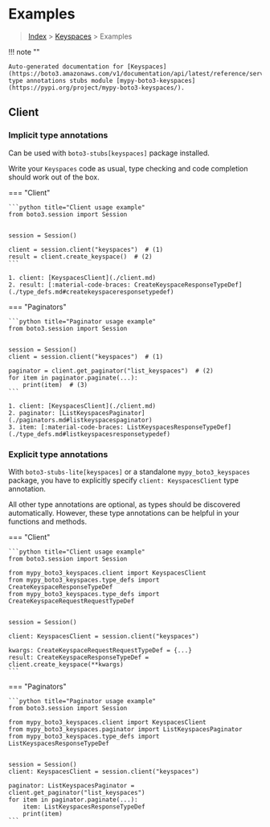 # Examples

> [Index](../README.md) > [Keyspaces](./README.md) > Examples

!!! note ""

    Auto-generated documentation for [Keyspaces](https://boto3.amazonaws.com/v1/documentation/api/latest/reference/services/keyspaces.html#Keyspaces)
    type annotations stubs module [mypy-boto3-keyspaces](https://pypi.org/project/mypy-boto3-keyspaces/).

## Client

### Implicit type annotations

Can be used with `boto3-stubs[keyspaces]` package installed.

Write your `Keyspaces` code as usual,
type checking and code completion should work out of the box.


=== "Client"

    ```python title="Client usage example"
    from boto3.session import Session


    session = Session()

    client = session.client("keyspaces")  # (1)
    result = client.create_keyspace()  # (2)
    ```

    1. client: [KeyspacesClient](./client.md)
    2. result: [:material-code-braces: CreateKeyspaceResponseTypeDef](./type_defs.md#createkeyspaceresponsetypedef) 



=== "Paginators"

    ```python title="Paginator usage example"
    from boto3.session import Session


    session = Session()
    client = session.client("keyspaces")  # (1)

    paginator = client.get_paginator("list_keyspaces")  # (2)
    for item in paginator.paginate(...):
        print(item)  # (3)
    ```

    1. client: [KeyspacesClient](./client.md)
    2. paginator: [ListKeyspacesPaginator](./paginators.md#listkeyspacespaginator)
    3. item: [:material-code-braces: ListKeyspacesResponseTypeDef](./type_defs.md#listkeyspacesresponsetypedef) 




### Explicit type annotations

With `boto3-stubs-lite[keyspaces]`
or a standalone `mypy_boto3_keyspaces` package, you have to explicitly specify `client: KeyspacesClient` type annotation.

All other type annotations are optional, as types should be discovered automatically.
However, these type annotations can be helpful in your functions and methods.


=== "Client"

    ```python title="Client usage example"
    from boto3.session import Session

    from mypy_boto3_keyspaces.client import KeyspacesClient
    from mypy_boto3_keyspaces.type_defs import CreateKeyspaceResponseTypeDef
    from mypy_boto3_keyspaces.type_defs import CreateKeyspaceRequestRequestTypeDef


    session = Session()

    client: KeyspacesClient = session.client("keyspaces")

    kwargs: CreateKeyspaceRequestRequestTypeDef = {...}
    result: CreateKeyspaceResponseTypeDef = client.create_keyspace(**kwargs)
    ```



=== "Paginators"

    ```python title="Paginator usage example"
    from boto3.session import Session

    from mypy_boto3_keyspaces.client import KeyspacesClient
    from mypy_boto3_keyspaces.paginator import ListKeyspacesPaginator
    from mypy_boto3_keyspaces.type_defs import ListKeyspacesResponseTypeDef


    session = Session()
    client: KeyspacesClient = session.client("keyspaces")

    paginator: ListKeyspacesPaginator = client.get_paginator("list_keyspaces")
    for item in paginator.paginate(...):
        item: ListKeyspacesResponseTypeDef
        print(item)
    ```




